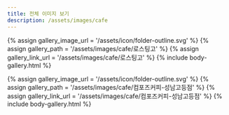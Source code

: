 ```yaml
---
title: 전체 이미지 보기
description: /assets/images/cafe
---
```




{% assign gallery_image_url = '/assets/icon/folder-outline.svg' %}
{% assign gallery_path = '/assets/images/cafe/로스팅고' %}
{% assign gallery_link_url = '/assets/images/cafe/로스팅고' %}
{% include body-gallery.html %}

{% assign gallery_image_url = '/assets/icon/folder-outline.svg' %}
{% assign gallery_path = '/assets/images/cafe/컴포즈커피-성남고등점' %}
{% assign gallery_link_url = '/assets/images/cafe/컴포즈커피-성남고등점' %}
{% include body-gallery.html %}
